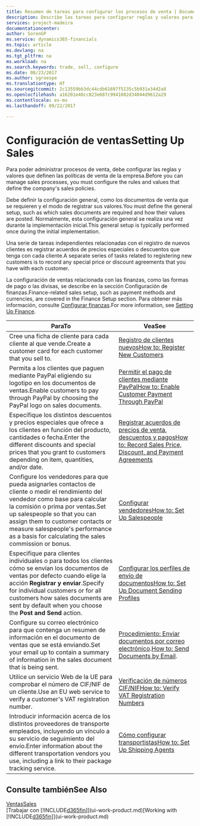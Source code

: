 ```yaml
---
title: Resumen de tareas para configurar los procesos de venta | Documentos de Microsoft
description: Describe las tareas para configurar reglas y valores para definir las directivas y los procesos de ventas.
services: project-madeira
documentationcenter: 
author: SorenGP
ms.service: dynamics365-financials
ms.topic: article
ms.devlang: na
ms.tgt_pltfrm: na
ms.workload: na
ms.search.keywords: trade, sell, configure
ms.date: 08/23/2017
ms.author: sgroespe
ms.translationtype: HT
ms.sourcegitcommit: 2c13559bb3dc44cdb61697f5135c5b931e34d2a8
ms.openlocfilehash: a16201e48cc823e687c9941082d34044d9612a29
ms.contentlocale: es-mx
ms.lasthandoff: 09/22/2017

---
```

# <a name="setting-up-sales"></a><span data-ttu-id="b43c1-103">Configuración de ventas</span><span class="sxs-lookup"><span data-stu-id="b43c1-103">Setting Up Sales</span></span>
<span data-ttu-id="b43c1-104">Para poder administrar procesos de venta, debe configurar las reglas y valores que definen las políticas de venta de la empresa.</span><span class="sxs-lookup"><span data-stu-id="b43c1-104">Before you can manage sales processes, you must configure the rules and values that define the company's sales policies.</span></span>

<span data-ttu-id="b43c1-105">Debe definir la configuración general, como los documentos de venta que se requieren y el modo de registrar sus valores.</span><span class="sxs-lookup"><span data-stu-id="b43c1-105">You must define the general setup, such as which sales documents are required and how their values are posted.</span></span> <span data-ttu-id="b43c1-106">Normalmente, esta configuración general se realiza una vez durante la implementación inicial.</span><span class="sxs-lookup"><span data-stu-id="b43c1-106">This general setup is typically performed once during the initial implementation.</span></span>

<span data-ttu-id="b43c1-107">Una serie de tareas independientes relacionadas con el registro de nuevos clientes es registrar acuerdos de precios especiales o descuentos que tenga con cada cliente.</span><span class="sxs-lookup"><span data-stu-id="b43c1-107">A separate series of tasks related to registering new customers is to record any special price or discount agreements that you have with each customer.</span></span>

<span data-ttu-id="b43c1-108">La configuración de ventas relacionada con las finanzas, como las formas de pago o las divisas, se describe en la sección Configuración de finanzas.</span><span class="sxs-lookup"><span data-stu-id="b43c1-108">Finance-related sales setup, such as payment methods and currencies, are covered in the Finance Setup section.</span></span> <span data-ttu-id="b43c1-109">Para obtener más información, consulte [Configurar finanzas](finance-setup-finance.md).</span><span class="sxs-lookup"><span data-stu-id="b43c1-109">For more information, see [Setting Up Finance](finance-setup-finance.md).</span></span>

| <span data-ttu-id="b43c1-110">Para</span><span class="sxs-lookup"><span data-stu-id="b43c1-110">To</span></span> | <span data-ttu-id="b43c1-111">Vea</span><span class="sxs-lookup"><span data-stu-id="b43c1-111">See</span></span> |
| --- | --- |
| <span data-ttu-id="b43c1-112">Cree una ficha de cliente para cada cliente al que vende.</span><span class="sxs-lookup"><span data-stu-id="b43c1-112">Create a customer card for each customer that you sell to.</span></span> |[<span data-ttu-id="b43c1-113">Registro de clientes nuevos</span><span class="sxs-lookup"><span data-stu-id="b43c1-113">How to: Register New Customers</span></span>](sales-how-register-new-customers.md) |
| <span data-ttu-id="b43c1-114">Permita a los clientes que paguen mediante PayPal eligiendo su logotipo en los documentos de ventas.</span><span class="sxs-lookup"><span data-stu-id="b43c1-114">Enable customers to pay through PayPal by choosing the PayPal logo on sales documents.</span></span> |[<span data-ttu-id="b43c1-115">Permitir el pago de clientes mediante PayPal</span><span class="sxs-lookup"><span data-stu-id="b43c1-115">How to: Enable Customer Payment Through PayPal</span></span>](sales-how-enable-payment-service-extensions.md) |
| <span data-ttu-id="b43c1-116">Especifique los distintos descuentos y precios especiales que ofrece a los clientes en función del producto, cantidades o fecha.</span><span class="sxs-lookup"><span data-stu-id="b43c1-116">Enter the different discounts and special prices that you grant to customers depending on item, quantities, and/or date.</span></span> |[<span data-ttu-id="b43c1-117">Registrar acuerdos de precios de venta, descuentos y pagos</span><span class="sxs-lookup"><span data-stu-id="b43c1-117">How to: Record Sales Price, Discount, and Payment Agreements</span></span>](sales-how-record-sales-price-discount-payment-agreements.md) |
| <span data-ttu-id="b43c1-118">Configure los vendedores para que pueda asignarles contactos de cliente o medir el rendimiento del vendedor como base para calcular la comisión o prima por ventas.</span><span class="sxs-lookup"><span data-stu-id="b43c1-118">Set up salespeople so that you can assign them to customer contacts or measure salespeople's performance as a basis for calculating the sales commission or bonus.</span></span> |[<span data-ttu-id="b43c1-119">Configurar vendedores</span><span class="sxs-lookup"><span data-stu-id="b43c1-119">How to: Set Up Salespeople</span></span>](sales-how-setup-salespeople.md) |
| <span data-ttu-id="b43c1-120">Especifique para clientes individuales o para todos los clientes cómo se envían los documentos de ventas por defecto cuando elige la acción **Registrar y enviar**.</span><span class="sxs-lookup"><span data-stu-id="b43c1-120">Specify for individual customers or for all customers how sales documents are sent by default when you choose the **Post and Send** action.</span></span> |[<span data-ttu-id="b43c1-121">Configurar los perfiles de envío de documentos</span><span class="sxs-lookup"><span data-stu-id="b43c1-121">How to: Set Up Document Sending Profiles</span></span>](sales-how-setup-document-send-profiles.md) |
| <span data-ttu-id="b43c1-122">Configure su correo electrónico para que contenga un resumen de información en el documento de ventas que se está enviando.</span><span class="sxs-lookup"><span data-stu-id="b43c1-122">Set your email up to contain a summary of information in the sales document that is being sent.</span></span> |<span data-ttu-id="b43c1-123">[Procedimiento: Enviar documentos por correo electrónico](ui-how-send-documents-email.md).</span><span class="sxs-lookup"><span data-stu-id="b43c1-123">[How to: Send Documents by Email](ui-how-send-documents-email.md).</span></span> |
|<span data-ttu-id="b43c1-124">Utilice un servicio Web de la UE para comprobar el número de CIF/NIF de un cliente.</span><span class="sxs-lookup"><span data-stu-id="b43c1-124">Use an EU web service to verify a customer's VAT registration number.</span></span>|[<span data-ttu-id="b43c1-125">Verificación de números CIF/NIF</span><span class="sxs-lookup"><span data-stu-id="b43c1-125">How to: Verify VAT Registration Numbers</span></span>](sales-how-to-verify-vat-registration-numbers.md)|
|<span data-ttu-id="b43c1-126">Introducir información acerca de los distintos proveedores de transporte empleados, incluyendo un vínculo a su servicio de seguimiento del envío.</span><span class="sxs-lookup"><span data-stu-id="b43c1-126">Enter information about the different transportation vendors you use, including a link to their package tracking service.</span></span>|[<span data-ttu-id="b43c1-127">Cómo configurar transportistas</span><span class="sxs-lookup"><span data-stu-id="b43c1-127">How to: Set Up Shipping Agents</span></span>](sales-how-to-set-up-shipping-agents.md)|

## <a name="see-also"></a><span data-ttu-id="b43c1-128">Consulte también</span><span class="sxs-lookup"><span data-stu-id="b43c1-128">See Also</span></span>
[<span data-ttu-id="b43c1-129">Ventas</span><span class="sxs-lookup"><span data-stu-id="b43c1-129">Sales</span></span>](sales-manage-sales.md)  
<span data-ttu-id="b43c1-130">[Trabajar con [!INCLUDE[d365fin](includes/d365fin_md.md)]](ui-work-product.md)</span><span class="sxs-lookup"><span data-stu-id="b43c1-130">[Working with [!INCLUDE[d365fin](includes/d365fin_md.md)]](ui-work-product.md)</span></span>

